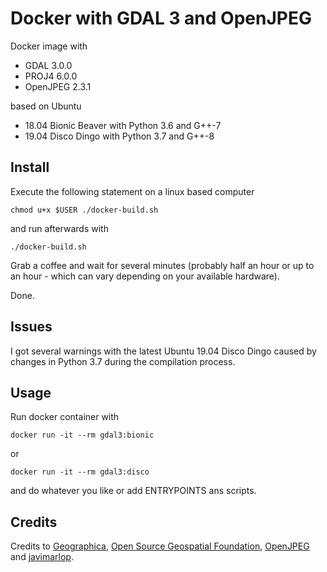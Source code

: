 # Docker with GDAL 3 and OpenJPEG

Docker image with

 - GDAL 3.0.0
 - PROJ4 6.0.0
 - OpenJPEG 2.3.1
 
based on Ubuntu 

 - 18.04 Bionic Beaver with Python 3.6 and G++-7
 - 19.04 Disco Dingo with Python 3.7 and G++-8 

## Install
Execute the following statement on a linux based computer 

`chmod u+x $USER ./docker-build.sh`

and run afterwards with

`./docker-build.sh`

Grab a coffee and wait for several minutes (probably half an hour or up to an hour - which can vary depending on your available hardware). 

Done.

## Issues

I got several warnings with the latest Ubuntu 19.04 Disco Dingo caused by changes in Python 3.7 during the compilation process.

## Usage
Run docker container with

`docker run -it --rm gdal3:bionic`

or

`docker run -it --rm gdal3:disco`

and do whatever you like or add ENTRYPOINTS ans scripts.

## Credits
Credits to [Geographica](https://github.com/GeographicaGS), [Open Source Geospatial Foundation](https://github.com/OSGeo), [OpenJPEG](https://github.com/uclouvain/openjpeg) and [javimarlop](https://github.com/javimarlop).
